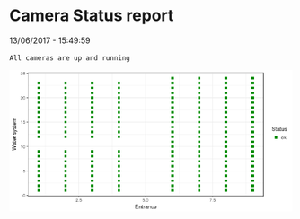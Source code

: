 Camera Status report
================
13/06/2017 - 15:49:59

    All cameras are up and running

![](camreport_files/figure-markdown_github/unnamed-chunk-2-1.png)
